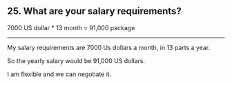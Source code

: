 ## 25. What are your salary requirements?
 
 7000 US dollar * 13 month = 91,000 package

---
 
My salary requirements are 7000 Us dollars a month, in 13 parts a year.
 
So the yearly salary would be 91,000 US dollars.
 
I am flexible and we can negotiate it.
  